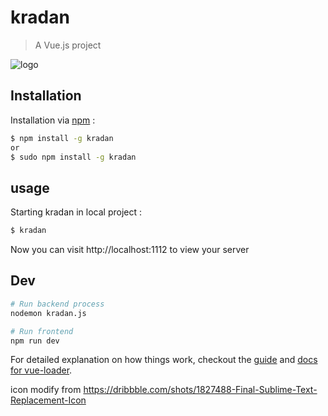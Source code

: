# kradan

> A Vue.js project

![logo](https://rawgit.com/Sellsuki/kradan/master/icon.png)
## Installation
Installation via [npm](https://nodejs.org/en/) :
``` bash
$ npm install -g kradan
or
$ sudo npm install -g kradan
```

## usage

Starting kradan in local project :
``` bash
$ kradan
```
Now you can visit http://localhost:1112 to view your server



## Dev

```bash
# Run backend process
nodemon kradan.js

# Run frontend
npm run dev
```

For detailed explanation on how things work, checkout the [guide](http://vuejs-templates.github.io/webpack/) and [docs for vue-loader](http://vuejs.github.io/vue-loader).

icon modify from https://dribbble.com/shots/1827488-Final-Sublime-Text-Replacement-Icon

